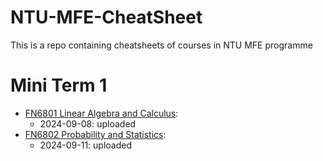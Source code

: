 # NTU-MFE-CheatSheet
This is a repo containing cheatsheets of courses in NTU MFE programme

# Mini Term 1

- [FN6801 Linear Algebra and Calculus](FN6801-Calculus-CheatSheet.pdf): 
  - 2024-09-08: uploaded
- [FN6802 Probability and Statistics](FN6802-Probability-CheatSheet.pdf):
  - 2024-09-11: uploaded